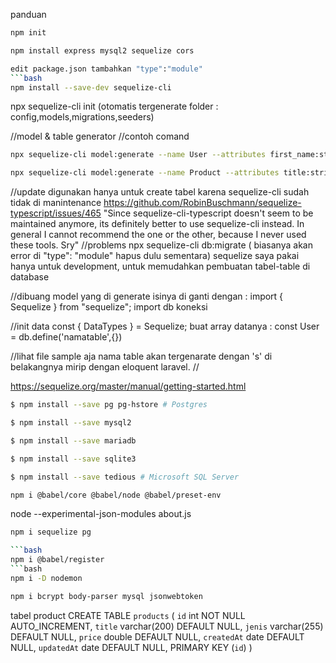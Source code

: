 panduan

```bash
npm init
```
```bash
npm install express mysql2 sequelize cors
```
```bash
edit package.json tambahkan "type":"module"
```bash
npm install --save-dev sequelize-cli
```

npx sequelize-cli init (otomatis tergenerate folder : config,models,migrations,seeders)

//model & table generator
//contoh comand
```bash
npx sequelize-cli model:generate --name User --attributes first_name:string,last_name:string,email:string,password:string
```
```bash
npx sequelize-cli model:generate --name Product --attributes title:string,price:integer
```
//update
digunakan hanya untuk create tabel karena sequelize-cli sudah tidak di manintenance 
https://github.com/RobinBuschmann/sequelize-typescript/issues/465 
"Since sequelize-cli-typescript doesn't seem to be maintained anymore, its definitely better to use sequelize-cli instead. In general I cannot recommend the one or the other, because I never used these tools. Sry"
//problems
npx sequelize-cli db:migrate ( biasanya akan error di "type": "module" hapus dulu sementara)
sequelize saya pakai hanya untuk development, untuk memudahkan pembuatan tabel-table di database 

//dibuang
model yang di generate isinya di ganti dengan :
import { Sequelize } from "sequelize";
import db koneksi

//init data
const { DataTypes } = Sequelize;
buat array datanya :
const User = db.define('namatable',{})

//lihat file sample aja
nama table akan tergenarate dengan 's' di belakangnya mirip dengan eloquent laravel.
//

https://sequelize.org/master/manual/getting-started.html
```bash
$ npm install --save pg pg-hstore # Postgres
```
```bash
$ npm install --save mysql2
```
```bash
$ npm install --save mariadb
```
```bash
$ npm install --save sqlite3
```
```bash
$ npm install --save tedious # Microsoft SQL Server
```
```bash
npm i @babel/core @babel/node @babel/preset-env
````
node --experimental-json-modules about.js
```bash
npm i sequelize pg

```bash
npm i @babel/register
```bash
npm i -D nodemon
```
```bash
npm i bcrypt body-parser mysql jsonwebtoken
```


tabel product
CREATE TABLE `products` (
  `id` int NOT NULL AUTO_INCREMENT,
  `title` varchar(200) DEFAULT NULL,
  `jenis` varchar(255) DEFAULT NULL,
  `price` double DEFAULT NULL,
  `createdAt` date DEFAULT NULL,
  `updatedAt` date DEFAULT NULL,
  PRIMARY KEY (`id`)
)
